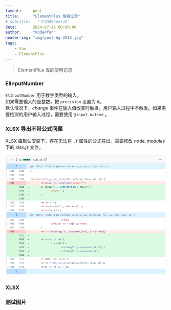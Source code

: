 ```yaml
---
layout:     post
title:      "ElementPlus 使用记录"
# subtitle:   "下次换SheetJS"
date:       2024-07-16 00:00:00
author:     "kode4fun"
header-img: "img/post-bg-2015.jpg"
tags:
    - Vue
    - ElementPlus
---
```


> ElementPlus 库的使用记录

### ElInputNumber
`ElInputNumber` 用于数字类型的输入。  
如果需要输入的是整数，把 `precision` 设置为 `0`。  
默认情况下，_change_ 事件在输入值改变时触发，用户输入过程中不触发。如果需要检测的用户输入过程，需要使用 `@input.native` 。


### XLSX 导出不带公式问题
XLSX 库默认安装下，存在无法将 `.f` 属性的公式导出。需要修改 _node_modules_ 下的 _xlsx.js_ 文件。

![xlsx export with formula](/img/in-post/hack-xlsx-export-with-formula.png)


### XLSX
### 测试图片
<!-- <img src="/img/in-post/moon-in-the-sky.jpg" align="center" width="50%"> -->
<!-- ![moon in the sky](/img/in-post/moon-in-the-sky.jpg) -->
